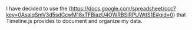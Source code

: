 I have decided to use the <data model>(https://docs.google.com/spreadsheet/ccc?key=0AsalqSmV3d5sdGcwM18xTFBiazU4OWRBSlRPUWtIS1E#gid=0) that Timeline.js provides to document and organize my data.

